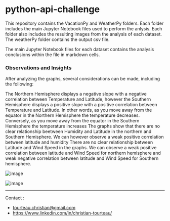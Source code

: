 # python-api-challenge

This repository contains the VacationPy and WeatherPy folders. Each folder includes the main Jupyter Notebook files used to perform the anlysis. Each folder also includes the resulting images from the analysis of each dataset. The weatherPy folder contains the output csv file.

The main Jupyter Notebook files for each dataset contains the analysis conclusions within the file in markdown cells.

### Observations and Insights

After analyzing the graphs, several considerations can be made, including the following:

The Northern Hemisphere displays a negative slope with a negative correlation between Temperature and Latitude, however the Southern Hemisphere displays a positive slope with a positive correlation between Temperature and Latitude. In other words, as you move away from the equator in the Northern Hemisphere the temperature decreases. Conversely, as you move away from the equator in the Southern Hemisphere the temperature increases
The graphs show that there are no clear relationship beetween Humidity and Latitude in the northern and Southern Hemisphere. We can however observe a weak positive correlation between latitude and humidity
There are no clear relationship between Latitude and Wind Speed in the graphs. We can observe a weak positive correlation between latitude and Wind Speed for northern hemisphere and weak negative correlation between latitude and Wind Speed for Southern hemisphere.

![image](https://github.com/Christ1129/python-api-challenge/blob/main/Images/City%20Latitude%20vs%20Max%20Temperature.png)

![image](https://github.com/Christ1129/python-api-challenge/blob/main/Images/hotel_map.png)


<hr>
Contact : 

* tourteau.christian@gmail.com
* https://www.linkedin.com/in/christian-tourteau/
